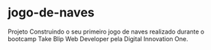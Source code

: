 # jogo-de-naves

Projeto Construindo o seu primeiro jogo de naves realizado durante o bootcamp Take Blip Web Developer pela Digital Innovation One.
